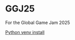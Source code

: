 # GGJ25
For the Global Game Jam 2025

[Python venv install](https://packaging.python.org/en/latest/guides/installing-using-pip-and-virtual-environments/)

